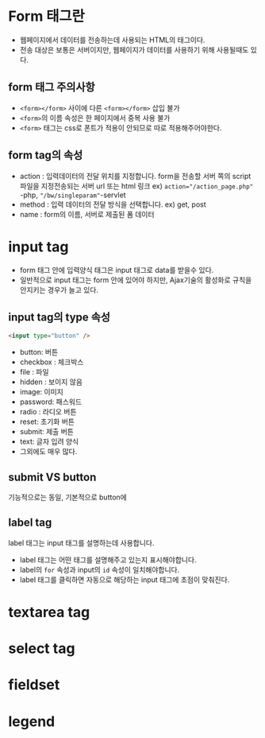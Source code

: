 # Form 태그란

- 웹페이지에서 데이터를 전송하는데 사용되는 HTML의 태그이다.
- 전송 대상은 보통은 서버이지만, 웹페이지가 데이터를 사용하기 위해 사용될때도 있다.

## form 태그 주의사항

- `<form></form>` 사이에 다른 `<form></form>` 삽입 불가
- `<form>`의 이름 속성은 한 페이지에서 중복 사용 불가
- `<form>` 태그는 css로 폰트가 적용이 안되므로 따로 적용해주어야한다.

## form tag의 속성

- action : 입력데이터의 전달 위치를 지정합니다. form을 전송할 서버 쪽의 script 파일을 지정전송되는 서버 url 또는 html 링크 ex) `action="/action_page.php" `-php, `"/bw/singleparam"`-servlet
- method : 입력 데이터의 전달 방식을 선택합니다. ex) get, post
- name : form의 이름, 서버로 제출된 폼 데이터

# input tag

- form 태그 안에 입력양식 태그은 input 태그로 data를 받을수 있다.
- 일반적으로 input 태그는 form 안에 있어야 하지만, Ajax기술의 활성화로 규칙을 안지키는 경우가 늘고 있다.

## input tag의 type 속성

```html
<input type="button" />
```

- button: 버튼
- checkbox : 체크박스
- file : 파일
- hidden : 보이지 않음
- image: 이미지
- password: 패스워드
- radio : 라디오 버튼
- reset: 초기화 버튼
- submit: 제출 버튼
- text: 글자 입려 양식
- 그외에도 매우 많다.

## submit VS button

기능적으로는 동일, 기본적으로 button에

## label tag

label 태그는 input 태그를 설명하는데 사용합니다.

- label 태그는 어떤 태그를 설명해주고 있는지 표시해야합니다.
- label의 `for` 속성과 input의 `id` 속성이 일치해야합니다.
- label 태그를 클릭하면 자동으로 해당하는 input 태그에 초점이 맞춰진다.

# textarea tag

# select tag

# fieldset

# legend
